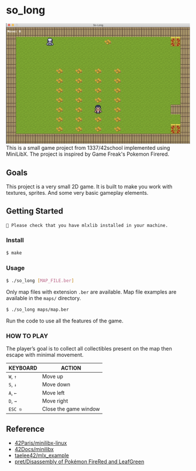 # so_long

![so long play screen shot](so_long_play_screen_shot.png)
This is a small game project from 1337/42school implemented using MiniLibX. The project is inspired by Game Freak's Pokemon Firered.

## Goals
This project is a very small 2D game. It is built to make you work with textures, sprites. And some very basic gameplay elements.

## Getting Started
```
🚨 Please check that you have mlxlib installed in your machine.
```
### Install
```bash
$ make
```

### Usage
```bash
$ ./so_long [MAP_FILE.ber]
```
Only map files with extension `.ber` are available. Map file examples are available in the `maps/` directory.

```bash
$ ./so_long maps/map.ber
```
Run the code to use all the features of the game.

### HOW TO PLAY
The player’s goal is to collect all collectibles present on the map then escape with minimal movement.

|KEYBOARD|ACTION|
|---|---|
|`W`, `↑`|Move up|
|`S`, `↓`|Move down|
|`A`, `←`|Move left|
|`D`, `→`|Move right|
|`ESC ⎋`|Close the game window|

## Reference
 * [42Paris/minilibx-linux](https://github.com/42Paris/minilibx-linux)
 * [42Docs/minilibx](https://harm-smits.github.io/42docs/libs/minilibx)
 * [taelee42/mlx_example](https://github.com/taelee42/mlx_example)
 * [pret/Disassembly of Pokémon FireRed and LeafGreen](https://github.com/pret/pokefirered)
